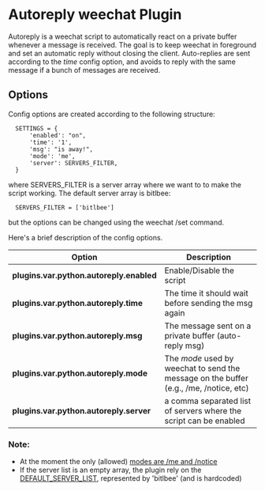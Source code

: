 # Autoreply weechat Plugin

Autoreply is a weechat script to automatically react on a private buffer whenever a message is received.
The goal is to keep weechat in foreground and set an automatic reply without closing the client.
Auto-replies are sent according to the *time* config option, and avoids to reply with the same message
if a bunch of messages are received.


## Options

Config options are created according to the following structure:

```
  SETTINGS = {
      'enabled': "on",
      'time': '1',
      'msg': "is away!",
      'mode': 'me',
      'server': SERVERS_FILTER,
  }
```

where SERVERS_FILTER is a server array where we want to to make the script working.
The default server array is bitlbee:

```
  SERVERS_FILTER = ['bitlbee']
```

but the options can be changed using the weechat /set command.

Here's a brief description of the config options.

| Option | Description |
|---|---|
|**plugins.var.python.autoreply.enabled**| Enable/Disable the script|
|**plugins.var.python.autoreply.time** | The time it should wait before sending the msg again |
|**plugins.var.python.autoreply.msg**| The message sent on a private buffer (auto-reply msg) |
|**plugins.var.python.autoreply.mode** | The _mode_ used by weechat to send the message on the buffer (e.g., /me, /notice, etc)
|**plugins.var.python.autoreply.server** | a comma separated list of servers where the script can be enabled |


### Note:

* At the moment the only (allowed) [modes are /me and /notice](https://github.com/fmount/autoreply/blob/master/autoreply.py*)
* If the server list is an empty array, the plugin rely on the [DEFAULT_SERVER_LIST](), represented by 'bitlbee' (and is hardcoded)
